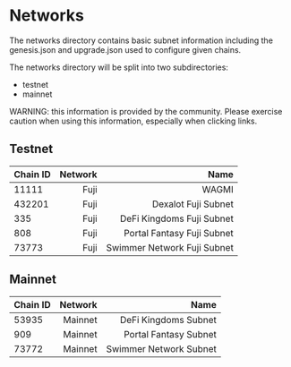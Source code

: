 # Networks

The networks directory contains basic subnet information including the genesis.json and upgrade.json used to configure given chains.

The networks directory will be split into two subdirectories:

- testnet
- mainnet

WARNING: this information is provided by the community. Please exercise caution when using this information, especially when clicking links.

## Testnet

| Chain ID | Network |                      Name |
| :------- | ------: | ------------------------: |
| 11111    |    Fuji |                     WAGMI |
| 432201   |    Fuji |       Dexalot Fuji Subnet |
| 335      |    Fuji | DeFi Kingdoms Fuji Subnet |
| 808      |    Fuji | Portal Fantasy Fuji Subnet |
| 73773    |    Fuji | Swimmer Network Fuji Subnet |

## Mainnet

| Chain ID | Network |                 Name |
| :------- | ------: | -------------------: |
| 53935    | Mainnet | DeFi Kingdoms Subnet |
| 909      | Mainnet | Portal Fantasy Subnet |
| 73772    | Mainnet | Swimmer Network Subnet |
